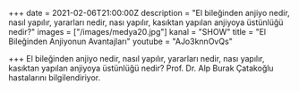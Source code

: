 +++
date = 2021-02-06T21:00:00Z
description = "El bileğinden anjiyo nedir, nasıl yapılır, yararları nedir, nası yapılır, kasıktan yapılan anjiyoya üstünlüğü nedir?"
images = ["/images/medya20.jpg"]
kanal = "SHOW"
title = "El Bileğinden Anjiyonun Avantajları"
youtube = "AJo3knnOvQs"

+++
El bileğinden anjiyo nedir, nasıl yapılır, yararları nedir, nası yapılır, kasıktan yapılan anjiyoya üstünlüğü nedir? Prof. Dr. Alp Burak Çatakoğlu hastalarını bilgilendiriyor.